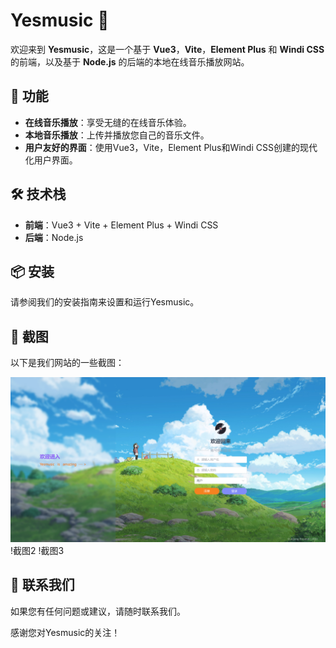 # Yesmusic 🎵

欢迎来到 **Yesmusic**，这是一个基于 **Vue3**，**Vite**，**Element Plus** 和 **Windi CSS** 的前端，以及基于 **Node.js** 的后端的本地在线音乐播放网站。

## 🚀 功能

- **在线音乐播放**：享受无缝的在线音乐体验。
- **本地音乐播放**：上传并播放您自己的音乐文件。
- **用户友好的界面**：使用Vue3，Vite，Element Plus和Windi CSS创建的现代化用户界面。

## 🛠 技术栈

- **前端**：Vue3 + Vite + Element Plus + Windi CSS
- **后端**：Node.js

## 📦 安装

请参阅我们的安装指南来设置和运行Yesmusic。

## 📸 截图

以下是我们网站的一些截图：

![登录页](https://github.com/linyeer/Yesmusic/blob/main/images/login.png)
!截图2
!截图3

## 📧 联系我们

如果您有任何问题或建议，请随时联系我们。

感谢您对Yesmusic的关注！
